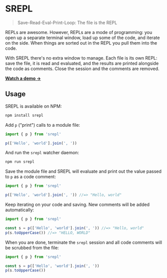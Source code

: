 # SREPL

> Save-Read-Eval-Print-Loop: The file is the REPL

REPLs are awesome. However, REPLs are a mode of programming: you open up a separate terminal window, load up some of the code, and iterate on the side. When things are sorted out in the REPL you pull them into the code.

With SREPL there's no extra window to manage. Each file is its own REPL: save the file, it is read and evaluated, and the results are printed alongside the code as comments. Close the session and the comments are removed.

**[Watch a demo →](https://www.youtube.com/watch?v=EvuYXqb4kxE)**

## Usage

SREPL is available on NPM:

```sh
npm install srepl
```

Add `p` ("print") calls to a module file:

```js
import { p } from 'srepl'

p(['Hello', 'world'].join(', '))
```

And run the `srepl` watcher daemon:

```sh
npm run srepl
```

Save the module file and SREPL will evaluate and print out the value passed to `p` as a code comment:

```js
import { p } from 'srepl'

p(['Hello', 'world'].join(', ')) //=> "Hello, world"
```

Keep iterating on your code and saving. New comments will be added automatically:

```js
import { p } from 'srepl'

const s = p(['Hello', 'world'].join(', ')) //=> "Hello, world"
p(s.toUpperCase()) //=> "HELLO, WORLD"
```

When you are done, terminate the `srepl` session and all code comments will be scrubbed from the file:

```js
import { p } from 'srepl'

const s = p(['Hello', 'world'].join(', '))
p(s.toUpperCase())
```
